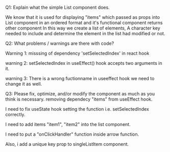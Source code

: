 Q1: Explain what the simple List component does.

We know that it is used for displaying "items" which passed as props into List component in an ordered format and it's functional component returns other component 
In this way we create a list of elements, A character key needed to include and determine the element in the list had modified or not.

Q2: What problems / warnings are there with code?

Warning 1: misssing of dependency 'setSelectedIndex' in react hook

warning 2: setSelectedIndex in useEffect() hook accepts two arguments in it.

warning 3: There is a wrong fuctionname in useeffect hook we need to change it as well.



Q3: Please fix, optimize, and/or modify the component as much as you think is necessary.
removing dependecy "items" from useEffect hook.

I need to fix useState hook setting the function i.e. setSelectedIndex correctly.

I need to add items "item1", "item2" into the list component.

I need to put a  "onClickHandler" function inside arrow function.

Also, i add a unique key prop to singleListItem component.
